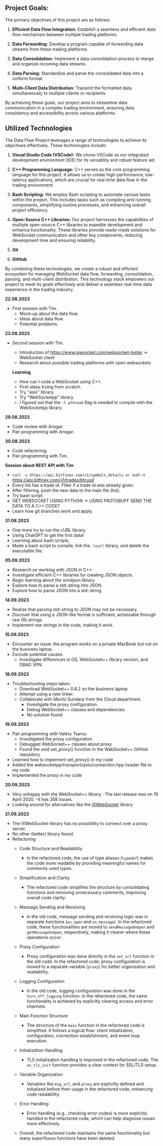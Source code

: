 ## Project Goals:

The primary objectives of this project are as follows:

  1. **Efficient Data Flow Integration:** Establish a seamless and efficient data flow mechanism between multiple trading platforms.

  2. **Data Forwarding:** Develop a program capable of forwarding data streams from these trading platforms.

  3. **Data Consolidation:** Implement a data consolidation process to merge and organize incoming data streams.

  4. **Data Parsing:** Standardize and parse the consolidated data into a uniform format.

  5. **Multi-Client Data Distribution:** Transmit the formatted data simultaneously to multiple clients or recipients.

By achieving these goals, our project aims to streamline data communication in a complex trading environment, ensuring data consistency and accessibility across various platforms.


## Utilized Technologies

The Data Flow Project leverages a range of technologies to achieve its objectives effectively. These technologies include:

  1. **Visual Studio Code (VSCode):** We chose VSCode as our integrated development environment (IDE) for its versatility and robust feature set.

  2. **C++ Programming Language:** C++ serves as the core programming language for this project. It allows us to create high-performance, low-latency applications, which are crucial for real-time data flow in the trading environment.

  3. **Bash Scripting:** We employ Bash scripting to automate various tasks within the project. This includes tasks such as compiling and running components, simplifying routine processes, and enhancing overall project efficiency.

  4. **Open-Source C++ Libraries:** Our project harnesses the capabilities of multiple open-source C++ libraries to expedite development and enhance functionality. These libraries provide ready-made solutions for WebSocket communication and other key components, reducing development time and ensuring reliability.
  
  5. **Git**
  
  6. **GitHub**

By combining these technologies, we create a robust and efficient ecosystem for managing WebSocket data flow, forwarding, consolidation, parsing, and multi-client distribution. This technology stack empowers our project to meet its goals effectively and deliver a seamless real-time data experience in the trading industry.



**22.08.2023**
- First session with Tim.
  - Mock-up about the data flow.
  - Ideas about data flow.
  - Potential problems.

**23.08.2023**
- Second session with Tim.
  - Introduction of https://www.piesocket.com/websocket-tester -> WebSocket client
  - Research about possible trading platforms with open websockets

  **Learning**
  - How can I code a WebSocket using C++.
  - First steps trying from scratch.
  - Try "asio" library.
  - Try "WebSocketpp" library.
  - I figured out that the `-l pthread` flag is needed to compile with the WebSocketpp library.

**29.08.2023**
- Code review with Ansgar.
- Pair programming with Ansgar.

**30.08.2023**
- Code refactoring.
- Pair programming with Tim.

**Session about REST API with Tim**
- `curl -v https://api.bitfinex.com/v1/symbols_details or `curl -v https://api.bitfinex.com/v1/trades/btcusd
- Every list has a trade id. Filter if a trade id was already given.
- After filtering, push the new data to the main file (list).
- Try bash script.
- GET WEBSOCKET USING PYTHON -> USING PROTOBUFF SEND THE DATA TO A C++ CODE?
- Learn how git branches work and apply.

**31.08.2023**
- One more try to run the cURL library.
- Using ChatGPT to get the first data!
- Learning about bash scripts.
- Made a bash script to compile, link the `-lcurl` library, and delete the executable file.

**05.09.2023**
- Research on working with JSON in C++.
- Investigate efficient C++ libraries for creating JSON objects.
- Begin learning about the simdjson library.
- Explore how to parse a std::string into JSON.
- Explore how to parse JSON into a std::string.

**14.09.2023**
- Realize that parsing std::string to JSON may not be necessary.
- Discover that using a JSON-like format is sufficient, achievable through raw (R) strings.
- Implement raw strings in the code, making it work.

**15.09.2023**
- Encounter an issue: the program works on a private MacBook but not on the business laptop.
- Exclude potential causes.
  - Investigate differences in OS, WebSocket++ library version, and DBAG VPN.

**18.09.2023**
- Troubleshooting steps taken:
  - Download WebSocket++ 0.8.2 on the business laptop.
  - Attempt using a new linker.
  - Collaborate with Moritz Sundarp from the Cloud department.
    - Investigate the proxy configuration.
    - Debug WebSocket++ classes and dependencies.
    - No solution found

**19.09.2023**
- Pair programming with Valery Tsarou
  - Investigated the proxy configuration
  - Debugged WebSocket++ classes about proxy
  - Found the void set_proxy() function in the WebSocket++ GitHub repository
- Learned how to implement set_proxy() in my code
- Added the websocketpp/transport/asio/connection.hpp header file to my code
- Implemented the proxy in my code

**20.09.2023**
- Very unhappy with the WebSocket++ library.
  -The last release was on 19 April 2020.
  -It has 358 issues.
- Looking around for alternatives like the [IXWebSocket](https://github.com/machinezone/IXWebSocket) library.

**21.09.2023**
- The IXWebSocket-library has no possibility to connect over a proxy server.
- No other (better) library found.
- Refactoring
  - Code Structure and Readability
    - In the refactored code, the use of type aliases (`typedef`) makes the code more readable by providing meaningful names for commonly used types.
  - Simplification and Clarity
    - The refactored code simplifies the structure by consolidating functions and removing unnecessary comments, improving overall code clarity.
  - Message Sending and Receiving
    - In the old code, message sending and receiving logic was in separate functions (`on_open` and `on_message`). In the refactored code, these functionalities are moved to `sendMessageOnOpen` and `getMessageOnOpen`, respectively, making it clearer where these operations occur.
  - Proxy Configuration
    - Proxy configuration was done directly in the `set_url` function in the old code. In the refactored code, proxy configuration is moved to a separate variable (`proxy`) for better organization and readability.
  - Logging Configuration
    - In the old code, logging configuration was done in the `turn_off_logging` function. In the refactored code, the same functionality is achieved by explicitly clearing access and error channels.
  - Main Function Structure
    - The structure of the `main` function in the refactored code is simplified. It follows a logical flow: client initialization, configuration, connection establishment, and event loop execution.
  - Initialization Handling
    - TLS initialization handling is improved in the refactored code. The `on_tls_init` function provides a clear context for SSL/TLS setup.
  - Variable Organization
    - Variables like `msg`, `url`, and `proxy` are explicitly defined and initialized before their usage in the refactored code, enhancing code readability.
  - Error Handling
    - Error handling (e.g., checking error codes) is more explicitly handled in the refactored code, which can help diagnose issues more effectively.
  
  - Overall, the refactored code maintains the same functionality but many superfluous functions have been deleted.